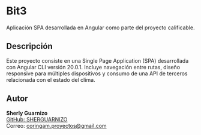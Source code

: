 # Bit3

Aplicación SPA desarrollada en Angular como parte del proyecto calificable.

## Descripción

Este proyecto consiste en una Single Page Application (SPA) desarrollada con Angular CLI versión 20.0.1. Incluye navegación entre rutas, diseño responsive para múltiples dispositivos y consumo de una API de terceros relacionada con el estado del clima.

## Autor

**Sherly Guarnizo**  
[GitHub: SHERGUARNIZO](https://github.com/SHERGUARNIZO)  
Correo: coringam.proyectos@gmail.com